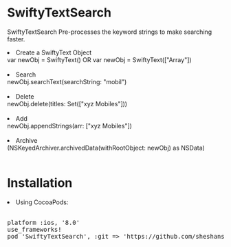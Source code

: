 # SwiftyTextSearch

SwiftyTextSearch Pre-processes the keyword strings to make searching faster.

<li> Create a SwiftyText Object <br>
var newObj = SwiftyText()
OR
var newObj = SwiftyText(["Array"]) <br>
 <br>
<li> Search <br>
newObj.searchText(searchString: "mobil") <br>
 <br>
<li> Delete <br>
newObj.delete(titles: Set(["xyz Mobiles"])) <br>
 <br>
<li> Add <br>
newObj.appendStrings(arr: ["xyz Mobiles"]) <br>
 <br>
<li> Archive <br>
(NSKeyedArchiver.archivedData(withRootObject: newObj) as NSData) <br>
 <br>

<h1>Installation</h1>

<li>Using CocoaPods:</li><br>

<pre>
platform :ios, '8.0'
use_frameworks!
pod 'SwiftyTextSearch', :git => 'https://github.com/sheshans/SwiftyTextSearch.git', :tag => '1.0.0'
</pre>
